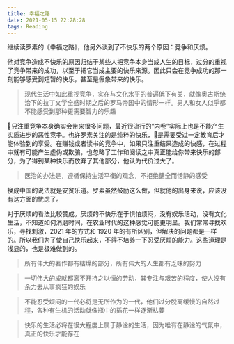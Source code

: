```yaml
---
title: 幸福之路
date: 2021-05-15 22:28:28
tags: Reading
---
```


继续读罗素的《幸福之路》，他另外谈到了不快乐的两个原因：竞争和厌烦。

他对竞争造成不快乐的原因归结于某些人把竞争本身当成人生的目标，过分的重视了竞争带来的成功，以至于把它当成主要的快乐来源。因此只会在竞争成功的那一刻能够感受到短暂的快乐，甚至是假象带来的快乐。
<!-- more -->  

> 现代生活中如此重视竞争，实在与文化水平的普遍低下有关，就像奥古斯统治下的拉丁文学全盛时期之后的罗马帝国中的情形一样。男人和女人似乎都不能感受到那种更需要智力的乐趣

只注重竞争本身确实会带来很多问题，最近很流行的“内卷”实际上也是不能产生实质进步的恶性竞争。也许罗素关注的是纯粹的快乐，是需要受过一定教育后才能体验到的享受。在赚钱或者读书的竞争中，如果只注重结果造成的快感，在过程中就有可能产生虚伪或欺骗，也忽略了工作和阅读之中真正能给你带来快乐的部分，为了得到某种快乐而放弃了其他部分，他认为代价过大了。

> 医治的办法是，遵循保持生活平衡的观念，不拒绝健全而恬静的感受

换成中国的说法就是安贫乐道。罗素虽然鼓励这么做，但就他的出身来说，应该没有这方面的忧虑了。

对于厌烦的看法比较赞成。厌烦的不快乐在于惧怕烦闷，没有娱乐活动，没有文化生活，不知道如何消磨时间，在农业时代的这种感觉可能更明显。我们常常寻找欢乐，寻找刺激，2021 年的方式和 1920 年的有所区别，但解决的问题都是一样的。所以我们为了使自己快乐起来，不得不培养一下忍受厌烦的能力。这些道理是浅显的，也是极难做到的。

> 所有伟大的著作都有枯燥的部分，所有伟大的人生都有乏味的努力

> 一切伟大的成就都离不开持之以恒的劳动，其专注与艰苦的程度，使人没有余力去从事疯狂的娱乐

> 不能忍受烦闷的一代必将是无所作为的一代，他们过分脱离缓慢的自然过程，各种有生机的活动就像瓶中的插花一样逐渐枯萎

> 快乐的生活必将在很大程度上属于静谧的生活，因为唯有在静谧的气氛中，真正的快乐才能存在
